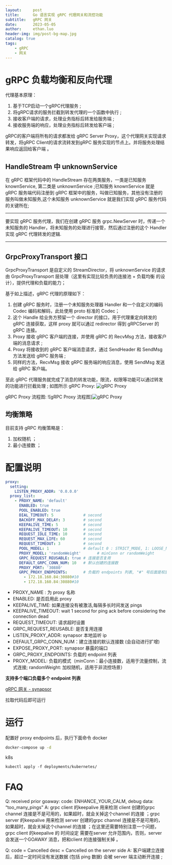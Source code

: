 ```yaml
---
layout:     post
title:      Go 语言实现 gRPC 代理网关和流控功能
subtitle:   gRPC 网关
date:       2023-05-05
author:     ethan.luo
header-img: img/post-bg-map.jpg
catalog: true
tags:
    - gRPC 
    - 网关
---
```

# gRPC 负载均衡和反向代理
代理基本原理：
1. 基于TCP启动一个gRPC代理服务 ;
2. 将gRPC请求的服务拦截到转发代理的一个函数中执行 ;
3. 接收客户端的请求，处理业务指标后转发给服务端 ;
4. 接收服务端的响应，处理业务指标后转发给客户端 ;

gRPC的客户端将所有的请求都发给 gRPC Server Proxy，这个代理网关实现请求转发，将gRPC Client的请求流转发到gRPC 服务实现的节点上。并将服务处理结果响应返回给客户端 。

## HandleStream 中 unknownService
在 gRPC 框架代码中的 HandleStream 存在两类服务，一类是已知服务 knownService, 第二类是 unknownService ;已知服务 knownService 就是 gRPC 服务端代码注册到 gRPC 框架中的服务，叫做已知服务，其他没有注册的服务叫做未知服务,这个未知服务 unknownService 就是我们实现 gRPC 服务代码的关键所在;

***
要实现 gRPC 服务代理，我们在创建 gRPC 服务 grpc.NewServer 时，传递一个未知服务的 Handler，将未知服务的处理进行接管，然后通过注册的这个 Handler 实现 gRPC 代理转发的逻辑.
***

## GrpcProxyTransport 接口
GrpcProxyTransport 是自定义的 StreamDirector，将 unknownService 的请求由 GrpcProxyTransport 层处理（这里有实现比较负责的连接池 + 负载均衡 的设计），提供代理和负载的能力；


基于如上描述，gRPC 代理的原理如下：

1. 创建 gRPC 服务时，注册一个未知服务处理器 Handler 和一个自定义的编码 Codec 编码和解码，此处使用 proto 标准的 Codec；
2. 这个 Handle 给业务方预留一个 director 的接口，用于代理重定向转发的 gRPC 连接获取，这样 proxy 就可以通过 redirector 得到 gRPCServer 的 gRPC 连接。
3. Proxy 接收 gRPC 客户端的连接，并使用 gRPC 的 RecvMsg 方法，接收客户端的消息请求 ;
4. Proxy 将接收到的 gRPC 客户端消息请求，通过 SendHeader 和 SendMsg 方法发送给 gRPC 服务端 ;
5. 同样的方法，RecvMsg 接收 gRPC 服务端的响应消息，使用 SendMsg 发送给 gRPC 客户端。

至此 gRPC 代理服务就完成了消息的转发功能，限流，权限等功能可以通过转发的功能进行拦截处理 ; 
如图所示
gRPC Proxy:
![gRPC Proxy](http://codeandcode0x.github.io/img/blogs/grpc_proxy/grpc-proxy.png)

gRPC Proxy 流程图:
![gRPC Proxy 流程图]![gRPC Proxy](http://codeandcode0x.github.io/img/blogs/grpc_proxy/grpc-proxy-2.png)


## 均衡策略
目前支持 gRPC 均衡策略是：
1. 加权随机 ；
2. 最小连接数 ；

# 配置说明
```yaml
proxy:
  setting:
    LISTEN_PROXY_ADDR: '0.0.0.0'
  proxy_list: 
    - PROXY_NAME: 'default'
      ENABLED: true
      POOL_ENABLED: true
      DIAL_TIMEOUT: 5             # second
      BACKOFF_MAX_DELAY: 3        # second
      KEEPALIVE_TIME: 5           # second
      KEEPALIVE_TIMEOUT: 10       # second
      REQUEST_IDLE_TIME: 10       # second
      REQUEST_MAX_LIFE: 60        # second
      REQUEST_TIMEOUT: 3          # second
      POOL_MODEL: 1               # default 0 : STRICT_MODE, 1: LOOSE_MODE
      PROXY_MODEL: 'randomWeight'       # minConn or randomWeight
      GRPC_REQUEST_REUSABLE: true # 连接是否复用
      DEFAULT_GRPC_CONN_NUM: 10   # 默认创建的连接数
      PROXY_PORT: '30880'
      GRPC_PROXY_ENDPOINTS:       # 负载的 endpoints 列表, "#" 号后面是权重
        - 172.18.160.84:30880#10
        - 172.18.160.84:30880#10
```
- PROXY_NAME : 为 proxy 名称
- ENABLED: 是否启用此 proxy 
- KEEPALIVE_TIME: 如果连接没有被激活,每隔多长时间发送 pings 
- KEEPALIVE_TIMEOUT: wait 1 second for ping ack before considering the connection dead
- REQUEST_TIMEOUT: 请求超时设置
- GRPC_REQUEST_REUSABLE: 是否复用连接
- LISTEN_PROXY_ADDR: synapsor 本地监听 ip
- DEFAULT_GRPC_CONN_NUM：建立连接的默认连接数 (会自动进行扩增)
- EXPOSE_PROXY_PORT: synapsor 暴露的端口
- GRPC_PROXY_ENDPOINTS: 负载的 endpoint 列表
- PROXY_MODEL: 负载的模式（minConn：最小连接数，适用于流量控制，流式连接; randomWeight: 加权随机，适用于非流控场景）

**支持多个端口负载多个 endpoint 列表**

[gRPC 网关 - synapsor](https://github.com/codeandcode0x/synapsor)

拉取代码后即可运行

# 运行
配置好 proxy endpoints 后，执行下面命令
docker
```sh
docker-compose up -d
```

k8s
```
kubectl apply -f deployments/kubernetes/
```

# FAQ
Q: received prior goaway: code: ENHANCE_YOUR_CALM, debug data: “too_many_pings”
A: grpc client 的keepalive 用来检测 client 创建的grpc channel 连接是不是可用的，如果超时，就会关掉这个channel 的连接 ；grpc server 的keepalive 用来检测 server 创建的grpc channel 连接是不是可用的，如果超时，就会关掉这个channel 的连接 ；在这里还需要特别注意一个问题， grpc client 的keepalive 的 时间设定 需要在server 允许范围内，否则，server 会发送一个GOAWAY 消息，把和client 的连接强制关掉 。

Q: code = Cancelled  desc = Cancelled on the server side
A: 客户端建立连接后，超过一定时间没有发送数据 (包括 ping 数据) 会被 server 端主动断开连接 ;







